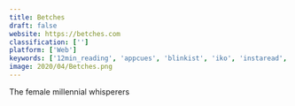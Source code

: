 ```yaml
---
title: Betches
draft: false 
website: https://betches.com
classification: ['']
platform: ['Web']
keywords: ['12min_reading', 'appcues', 'blinkist', 'iko', 'instaread', 'minimal_wikipedia', 'mnmllist', 'neighborhoods.nyc', 'neighborly', 'nextdoor_now', 'photomath', 'raiseme', 'skim.it', 'skimcast', 'skimm_ahead', 'sporfie', 'starters', 'talentboard', 'the_correspondent', 'the_daily_rally', 'wikitribune']
image: 2020/04/Betches.png
---
```

The female millennial whisperers